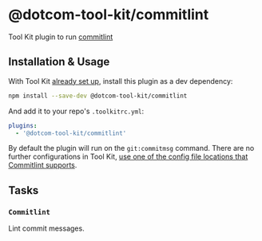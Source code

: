 # @dotcom-tool-kit/commitlint

Tool Kit plugin to run [commitlint](https://commitlint.js.org/)

## Installation & Usage

With Tool Kit [already set up](https://github.com/financial-times/dotcom-tool-kit#installing-and-using-tool-kit), install this plugin as a dev dependency:

```sh
npm install --save-dev @dotcom-tool-kit/commitlint
```

And add it to your repo's `.toolkitrc.yml`:

```yml
plugins:
  - '@dotcom-tool-kit/commitlint'
```

By default the plugin will run on the `git:commitmsg` command. There are no further configurations in Tool Kit, [use one of the config file locations that Commitlint supports](https://commitlint.js.org/reference/configuration).

<!-- begin autogenerated docs -->
## Tasks

### `Commitlint`

Lint commit messages.
<!-- end autogenerated docs -->
